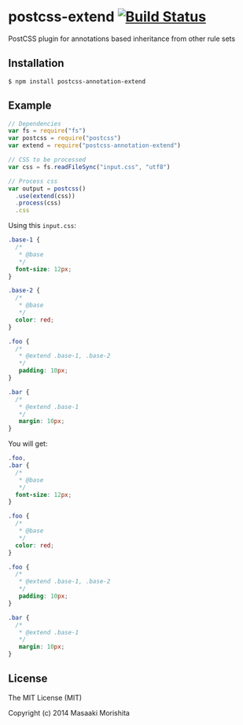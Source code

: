 # postcss-extend [![Build Status](https://travis-ci.org/morishitter/postcss-annotation-extend.svg)](https://travis-ci.org/morishitter/postcss-annotation-extend)

PostCSS plugin for annotations based inheritance from other rule sets

## Installation

```shell
$ npm install postcss-annotation-extend
```

## Example

```js
// Dependencies
var fs = require("fs")
var postcss = require("postcss")
var extend = require("postcss-annotation-extend")

// CSS to be processed
var css = fs.readFileSync("input.css", "utf8")

// Process css
var output = postcss()
  .use(extend(css))
  .process(css)
  .css
```

Using this `input.css`:

```css
.base-1 {
  /*
   * @base
   */
  font-size: 12px;
}

.base-2 {
  /*
   * @base
   */
  color: red;
}

.foo {
  /*
   * @extend .base-1, .base-2
   */
   padding: 10px;
}

.bar {
  /*
   * @extend .base-1
   */
   margin: 10px;
}
```

You will get:

```css
.foo,
.bar {
  /*
   * @base
   */
  font-size: 12px;
}

.foo {
  /*
   * @base
   */
  color: red;
}

.foo {
  /*
   * @extend .base-1, .base-2
   */
   padding: 10px;
}

.bar {
  /*
   * @extend .base-1
   */
   margin: 10px;
}
```

## License

The MIT License (MIT)

Copyright (c) 2014 Masaaki Morishita
